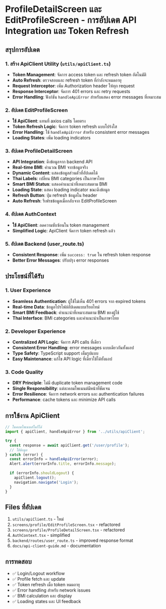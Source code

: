 # ProfileDetailScreen และ EditProfileScreen - การอัปเดต API Integration และ Token Refresh

## สรุปการอัปเดต

### 1. สร้าง ApiClient Utility (`utils/apiClient.ts`)
- **Token Management**: จัดการ access token และ refresh token อัตโนมัติ
- **Auto Refresh**: ตรวจสอบและ refresh token ที่กำลังจะหมดอายุ
- **Request Interceptor**: เพิ่ม Authorization header ให้ทุก request
- **Response Interceptor**: จัดการ 401 errors และ retry requests
- **Error Handling**: ฟังก์ชัน `handleApiError` สำหรับแสดง error messages ที่เหมาะสม

### 2. อัปเดต EditProfileScreen
- **ใช้ ApiClient**: แทนที่ axios calls โดยตรง
- **Token Refresh Logic**: จัดการ token refresh แบบโปร่งใส
- **Error Handling**: ใช้ `handleApiError` สำหรับ consistent error messages
- **Loading States**: เพิ่ม loading indicators

### 3. อัปเดต ProfileDetailScreen
- **API Integration**: ดึงข้อมูลจาก backend API
- **Real-time BMI**: คำนวณ BMI จากข้อมูลจริง
- **Dynamic Content**: แสดงข้อมูลส่วนตัวที่อัปเดตได้
- **Thai Labels**: เปลี่ยน BMI categories เป็นภาษาไทย
- **Smart BMI Status**: แสดงคำแนะนำที่เหมาะสมตาม BMI
- **Loading State**: แสดง loading indicator ขณะดึงข้อมูล
- **Refresh Button**: ปุ่ม refresh ข้อมูลใน header
- **Auto Refresh**: รีเฟรชข้อมูลเมื่อกลับจาก EditProfileScreen

### 4. อัปเดต AuthContext
- **ใช้ ApiClient**: ลดความซับซ้อนใน token management
- **Simplified Logic**: ApiClient จัดการ token refresh แล้ว

### 5. อัปเดต Backend (user_route.ts)
- **Consistent Response**: เพิ่ม `success: true` ใน refresh token response
- **Better Error Messages**: ปรับปรุง error responses

## ประโยชน์ที่ได้รับ

### 1. User Experience
- **Seamless Authentication**: ผู้ใช้ไม่เห็น 401 errors จาก expired tokens
- **Real-time Data**: ข้อมูลโปรไฟล์อัปเดตแบบเรียลไทม์
- **Smart BMI Feedback**: คำแนะนำที่เหมาะสมตาม BMI ของผู้ใช้
- **Thai Interface**: BMI categories และคำแนะนำเป็นภาษาไทย

### 2. Developer Experience
- **Centralized API Logic**: จัดการ API calls ที่เดียว
- **Consistent Error Handling**: error messages แบบเดียวกันทั้งแอป
- **Type Safety**: TypeScript support เต็มรูปแบบ
- **Easy Maintenance**: แก้ไข API logic ที่เดียวใช้ได้ทั้งแอป

### 3. Code Quality
- **DRY Principle**: ไม่มี duplicate token management code
- **Single Responsibility**: แต่ละคอมโพเนนต์มีหน้าที่ชัดเจน
- **Error Resilience**: จัดการ network errors และ authentication failures
- **Performance**: cache tokens และ minimize API calls

## การใช้งาน ApiClient

```typescript
// ในคอมโพเนนต์ใดก็ได้
import { apiClient, handleApiError } from '../utils/apiClient';

try {
  const response = await apiClient.get('/user/profile');
  // ใช้ข้อมูล
} catch (error) {
  const errorInfo = handleApiError(error);
  Alert.alert(errorInfo.title, errorInfo.message);
  
  if (errorInfo.shouldLogout) {
    apiClient.logout();
    navigation.navigate('Login');
  }
}
```

## Files ที่อัปเดต
1. `utils/apiClient.ts` - ใหม่
2. `screens/profile/EditProfileScreen.tsx` - refactored
3. `screens/profile/ProfileDetailScreen.tsx` - refactored  
4. `AuthContext.tsx` - simplified
5. `backend/routes/user_route.ts` - improved response format
6. `docs/api-client-guide.md` - documentation

## การทดสอบ
- ✅ Login/Logout workflow
- ✅ Profile fetch และ update
- ✅ Token refresh เมื่อ token หมดอายุ
- ✅ Error handling สำหรับ network issues
- ✅ BMI calculation และ display
- ✅ Loading states และ UI feedback
